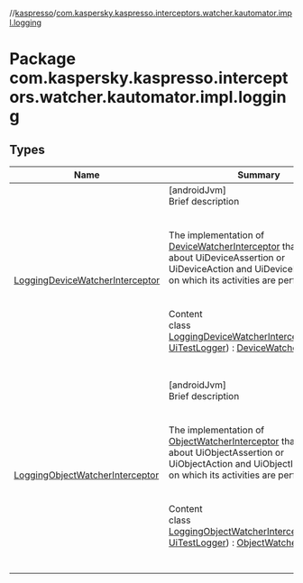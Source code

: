 //[kaspresso](../index.md)/[com.kaspersky.kaspresso.interceptors.watcher.kautomator.impl.logging](index.md)



# Package com.kaspersky.kaspresso.interceptors.watcher.kautomator.impl.logging  


## Types  
  
|  Name|  Summary| 
|---|---|
| [LoggingDeviceWatcherInterceptor](-logging-device-watcher-interceptor/index.md)| [androidJvm]  <br>Brief description  <br><br><br>The implementation of [DeviceWatcherInterceptor](../com.kaspersky.kaspresso.interceptors.watcher.kautomator/-device-watcher-interceptor/index.md) that logs info about UiDeviceAssertion or UiDeviceAction and UiDeviceInteraction on which its activities are performing.<br><br>  <br>Content  <br>class [LoggingDeviceWatcherInterceptor](-logging-device-watcher-interceptor/index.md)(**logger**: [UiTestLogger](../com.kaspersky.kaspresso.logger/-ui-test-logger/index.md)) : [DeviceWatcherInterceptor](../com.kaspersky.kaspresso.interceptors.watcher.kautomator/-device-watcher-interceptor/index.md)  <br><br><br>
| [LoggingObjectWatcherInterceptor](-logging-object-watcher-interceptor/index.md)| [androidJvm]  <br>Brief description  <br><br><br>The implementation of [ObjectWatcherInterceptor](../com.kaspersky.kaspresso.interceptors.watcher.kautomator/-object-watcher-interceptor/index.md) that logs info about UiObjectAssertion or UiObjectAction and UiObjectInteraction on which its activities are performing.<br><br>  <br>Content  <br>class [LoggingObjectWatcherInterceptor](-logging-object-watcher-interceptor/index.md)(**logger**: [UiTestLogger](../com.kaspersky.kaspresso.logger/-ui-test-logger/index.md)) : [ObjectWatcherInterceptor](../com.kaspersky.kaspresso.interceptors.watcher.kautomator/-object-watcher-interceptor/index.md)  <br><br><br>

